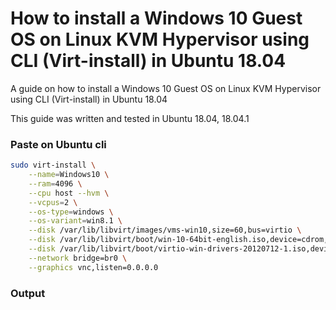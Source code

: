 # How to install a Windows 10 Guest OS on Linux KVM Hypervisor using CLI (Virt-install) in Ubuntu 18.04

A guide on how to install a Windows 10 Guest OS on Linux KVM Hypervisor using CLI (Virt-install) in Ubuntu 18.04

This guide was written and tested in Ubuntu 18.04, 18.04.1


### Paste on Ubuntu cli

```bash
sudo virt-install \
    --name=Windows10 \
    --ram=4096 \
    --cpu host --hvm \
    --vcpus=2 \
    --os-type=windows \
    --os-variant=win8.1 \
    --disk /var/lib/libvirt/images/vms-win10,size=60,bus=virtio \
    --disk /var/lib/libvirt/boot/win-10-64bit-english.iso,device=cdrom,bus=ide \
    --disk /var/lib/libvirt/boot/virtio-win-drivers-20120712-1.iso,device=cdrom,bus=ide \
    --network bridge=br0 \
    --graphics vnc,listen=0.0.0.0
```

### Output

